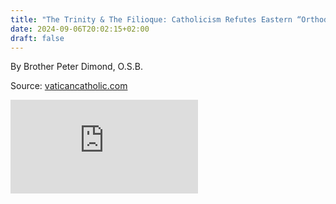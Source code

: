 ```yaml
---
title: "The Trinity & The Filioque: Catholicism Refutes Eastern “Orthodoxy”"
date: 2024-09-06T20:02:15+02:00
draft: false
---
```



By Brother Peter Dimond, O.S.B.

Source: [vaticancatholic.com](https://vaticancatholic.com/the-filioque/)

<iframe src="https://www.youtube.com/embed/_Rrzo55G364?rel=0" frameborder="0" allow="accelerometer; autoplay; clipboard-write; encrypted-media; gyroscope; picture-in-picture" allowfullscreen></iframe>
